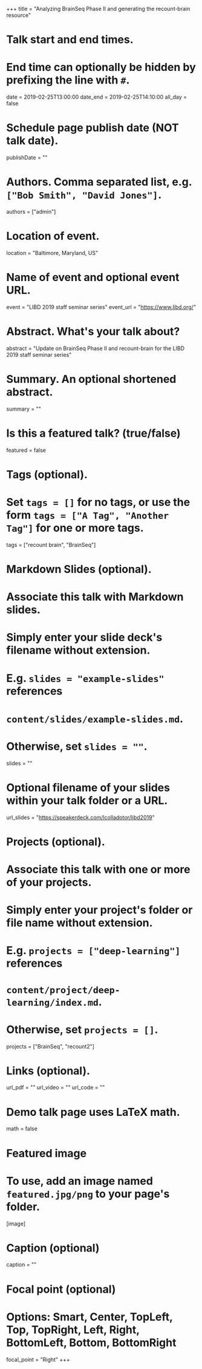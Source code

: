 +++
title = "Analyzing BrainSeq Phase II and generating the recount-brain resource"

# Talk start and end times.
#   End time can optionally be hidden by prefixing the line with `#`.
date = 2019-02-25T13:00:00
date_end = 2019-02-25T14:10:00
all_day = false

# Schedule page publish date (NOT talk date).
publishDate = ""

# Authors. Comma separated list, e.g. `["Bob Smith", "David Jones"]`.
authors = ["admin"]

# Location of event.
location = "Baltimore, Maryland, US"

# Name of event and optional event URL.
event = "LIBD 2019 staff seminar series"
event_url = "https://www.libd.org/"

# Abstract. What's your talk about?
abstract = "Update on BrainSeq Phase II and recount-brain for the LIBD 2019 staff seminar series"

# Summary. An optional shortened abstract.
summary = ""

# Is this a featured talk? (true/false)
featured = false

# Tags (optional).
#   Set `tags = []` for no tags, or use the form `tags = ["A Tag", "Another Tag"]` for one or more tags.
tags = ["recount brain", "BrainSeq"]

# Markdown Slides (optional).
#   Associate this talk with Markdown slides.
#   Simply enter your slide deck's filename without extension.
#   E.g. `slides = "example-slides"` references 
#   `content/slides/example-slides.md`.
#   Otherwise, set `slides = ""`.
slides = ""

# Optional filename of your slides within your talk folder or a URL.
url_slides = "https://speakerdeck.com/lcolladotor/libd2019"

# Projects (optional).
#   Associate this talk with one or more of your projects.
#   Simply enter your project's folder or file name without extension.
#   E.g. `projects = ["deep-learning"]` references 
#   `content/project/deep-learning/index.md`.
#   Otherwise, set `projects = []`.
projects = ["BrainSeq", "recount2"]

# Links (optional).
url_pdf = ""
url_video = ""
url_code = ""

# Demo talk page uses LaTeX math.
math = false

# Featured image
# To use, add an image named `featured.jpg/png` to your page's folder. 
[image]
  # Caption (optional)
  caption = ""

  # Focal point (optional)
  # Options: Smart, Center, TopLeft, Top, TopRight, Left, Right, BottomLeft, Bottom, BottomRight
  focal_point = "Right"
+++

<script async class="speakerdeck-embed" data-id="e5a17ba62bac4c108f8cb3dcc1107f6f" data-ratio="1.77777777777778" src="//speakerdeck.com/assets/embed.js"></script>


